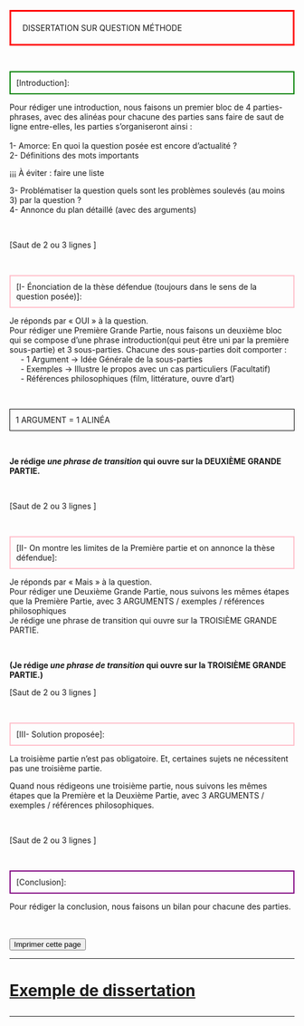 <head>
 <meta charset="utf-8" />
 <link href="style.css" rel="stylesheet" type="text/css" />
 <link rel="stylesheet" href="print.css" type="text/css" media="print" />
 </head>
 <body>
 <p id="h1"  style="border: 3px solid red; padding: 20px;">DISSERTATION SUR QUESTION MÉTHODE</p>
 <br>
 <p id="para2" style="border: 2px solid green; padding: 10px;"> [Introduction]: </p>
 <p id="para3">Pour rédiger une introduction, nous faisons un premier bloc de 4 parties-phrases, avec des alinéas pour chacune des parties sans faire de saut de ligne entre-elles, les parties s’organiseront ainsi :
 <br>
 <br>1- Amorce: En quoi la question posée est encore d’actualité ?
 <br>2- Définitions des mots importants</p>
 <p id="para5">¡¡¡ À éviter : faire une liste</p>
 <p id="para3">3- Problématiser la question quels sont les problèmes soulevés (au moins 3) par la question ?
 <br> 4- Annonce du plan détaillé (avec des arguments)</p>
 <br>
 <p id="para4">[Saut de 2 ou 3 lignes ]</p>
 <br>
 <p id="para2" style="border: 2px solid pink; padding: 10px;">[I- Énonciation de la thèse défendue (toujours dans le sens de la question posée)]:</p>
 <p id="para3">Je réponds par « OUI » à la question.
 <br>Pour rédiger une Première Grande Partie, nous faisons un deuxième bloc qui se compose d’une phrase introduction(qui peut être uni par la première sous-partie) et 3 sous-parties. Chacune des sous-parties doit comporter :
 <br> &nbsp;&nbsp; &nbsp;&nbsp;- 1 Argument → Idée Générale de la sous-parties
 <br> &nbsp;&nbsp; &nbsp;&nbsp;- Exemples → Illustre le propos avec un cas particuliers (Facultatif)
 <br> &nbsp;&nbsp; &nbsp;&nbsp;- Références philosophiques (film, littérature, ouvre d’art)</p>
 <br>
 <p id="para9" style="border: 1px solid black; padding: 10px;">1 ARGUMENT = 1 ALINÉA</p>
 <br>
 <p id="para10"><b>Je rédige <i>une phrase de transition</i> qui ouvre sur la DEUXIÈME GRANDE PARTIE.</b></p>
 <br>
 <p id="para4">[Saut de 2 ou 3 lignes ]</p>
 <br>
 <p id="para2" style="border: 2px solid pink; padding: 10px;">[II- On montre les limites de la Première partie et on annonce la thèse défendue]:</p>
 <p id="para3">Je réponds par « Mais » à la question.
 <br>Pour rédiger une Deuxième Grande Partie, nous suivons les mêmes étapes que la Première Partie, avec 3 ARGUMENTS / exemples / références philosophiques
 <br>Je rédige une phrase de transition qui ouvre sur la TROISIÈME GRANDE PARTIE.</p>
 <br>
  <p id="para10"><b>(Je rédige <i>une phrase de transition</i> qui ouvre sur la TROISIÈME GRANDE PARTIE.)</b>
 <br>
 <p id="para4">[Saut de 2 ou 3 lignes ]</p>
 <br>
 <p id="para2" style="border: 2px solid pink; padding: 10px;">[III- Solution proposée]:</p>
 <p id="para3">La troisième partie n’est pas obligatoire. Et, certaines sujets ne nécessitent pas une troisième partie. </p>
 <p id="para3">Quand nous rédigeons une troisième partie, nous suivons les mêmes étapes que la Première et la Deuxième Partie, avec 3 ARGUMENTS / exemples / références philosophiques.</p>
 <br>
 <p id="para4">[Saut de 2 ou 3 lignes ]</p>
 <br>
 <p id="para2"  style="border: 2px solid purple; padding: 10px;">[Conclusion]:</p>
 <p id="para3"> Pour rédiger la conclusion, nous faisons un bilan pour chacune des parties.</p>
 <br><br>
 <form>
  <input id="impression" name="impression" type="button" onclick="imprimer_page()" value="Imprimer cette page" />
 </form>
 <hr>
 <h1 id="para11" ><p   id="impression"><a href="">Exemple de dissertation</a></p></h1>
 
 <hr> 
 <script type="text/javascript">
 function imprimer_page(){
   window.print();
 }
 </script>


 

 
